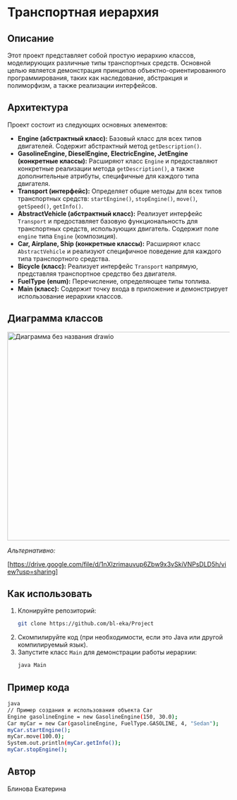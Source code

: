 # Транспортная иерархия

## Описание

Этот проект представляет собой простую иерархию классов, моделирующих различные типы транспортных средств. Основной целью является демонстрация принципов объектно-ориентированного программирования, таких как наследование, абстракция и полиморфизм, а также реализации интерфейсов.

## Архитектура

Проект состоит из следующих основных элементов:

*   **Engine (абстрактный класс):** Базовый класс для всех типов двигателей. Содержит абстрактный метод `getDescription()`.
*   **GasolineEngine, DieselEngine, ElectricEngine, JetEngine (конкретные классы):** Расширяют класс `Engine` и предоставляют конкретные реализации метода `getDescription()`, а также дополнительные атрибуты, специфичные для каждого типа двигателя.
*   **Transport (интерфейс):** Определяет общие методы для всех типов транспортных средств: `startEngine()`, `stopEngine()`, `move()`, `getSpeed()`, `getInfo()`.
*   **AbstractVehicle (абстрактный класс):** Реализует интерфейс `Transport` и предоставляет базовую функциональность для транспортных средств, использующих двигатель. Содержит поле `engine` типа `Engine` (композиция).
*   **Car, Airplane, Ship (конкретные классы):** Расширяют класс `AbstractVehicle` и реализуют специфичное поведение для каждого типа транспортного средства.
*   **Bicycle (класс):** Реализует интерфейс `Transport` напрямую, представляя транспортное средство без двигателя.
*   **FuelType (enum):** Перечисление, определяющее типы топлива.
*   **Main (класс):** Содержит точку входа в приложение и демонстрирует использование иерархии классов.

## Диаграмма классов

<img width="1301" height="472" alt="Диаграмма без названия drawio" src="https://github.com/user-attachments/assets/ef2666ab-bd32-4b0d-a42e-5b190dd847f3" />

*Альтернативно:*

[https://drive.google.com/file/d/1nXlzrimauvup6Zbw9x3vSkiVNPsDLD5h/view?usp=sharing]

## Как использовать

1.  Клонируйте репозиторий:
    ```bash
    git clone https://github.com/bl-eka/Project
    ```
2.  Скомпилируйте код (при необходимости, если это Java или другой компилируемый язык).
3.  Запустите класс `Main` для демонстрации работы иерархии:
    ```bash
    java Main
    ```

## Пример кода
```bash
java
// Пример создания и использования объекта Car
Engine gasolineEngine = new GasolineEngine(150, 30.0);
Car myCar = new Car(gasolineEngine, FuelType.GASOLINE, 4, "Sedan");
myCar.startEngine();
myCar.move(100.0);
System.out.println(myCar.getInfo());
myCar.stopEngine();
```

## Автор

Блинова Екатерина
